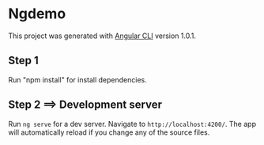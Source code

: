 # Ngdemo

This project was generated with [Angular CLI](https://github.com/angular/angular-cli) version 1.0.1.

## Step 1
Run "npm install" for install dependencies.

## Step 2 ==> Development server

Run `ng serve` for a dev server. Navigate to `http://localhost:4200/`. The app will automatically reload if you change any of the source files.

